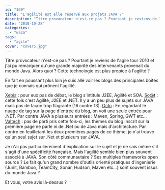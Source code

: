 ```yaml
---
id: "169"
title: "L'agilité est elle réservé aux projets JAVA ?"
description: "Titre provocateur n'est-ce pas ? Pourtant je reviens de l'agile tour 2010 et j'ai pu remarquer qu'une grande majorité des intervenants provenait du mo..."
date: "2010-10-28"
categories: 
  - "waza"
tags: 
  - "agile"
cover: "cover5.jpg"
---
```


Titre provocateur n'est-ce pas ? Pourtant je reviens de l'agile tour 2010 et j'ai pu remarquer qu'une grande majorité des intervenants provenait du monde Java. Alors quoi ? Cette technologie est plus propice à l'agilité ?

En fait en poussant plus loin je suis allé voir les blogs des principales boites que je connais qui prônent l'agilité.

[Xebia](http://blog.xebia.fr/) : pour eux pas de débat, le blog s'intitule J2EE, Agilité et SOA. [So@t](http://blog.soat.fr/) : cette fois c'est Agilité, J2EE et .NET. Il y a un peu plus de sujets sur JAVA mais pas de façon trop flagrante (16 contre 13). [Octo](http://blog.octo.com/) : En regardant le nuage de tag sur la page d'entrée du blog, on voit une seule entrée pour .NET. Par contre JAVA a plusieurs entrées : Maven, Spring, GWT etc... [Valtech](http://blog.valtech.fr/wordpress/) : pas de parti pris cette fois-ci, les thèmes du blog inscrit sur la première page ne parle ni de .Net ou de Java mais d'architecture. Par contre en feuilletant les deux premières pages de ce thème, je n'ai trouvé qu'un seul sujet sur .Net et plusieurs sur JAVA.

Je n'ai pas particulièrement d'explication sur le sujet et je ne sais même s'il s'agit d'une spécificité française. Mais l'agilité semble bien plus souvent associé à JAVA. Son côté communautaire ? Ses multiples frameworks open source ? Le fait qu'un grand nombre d'outils orienté pratiques d'ingenierie (Junit, Bamboo, TeamCity, Sonar, Hudson, Maven etc...) sont souvent issus du monde Java ?

Et vous, votre avis là-dessus ?
